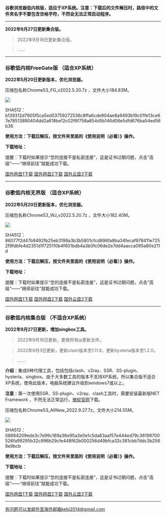 **谷歌浏览器低内核版，适应于XP系统。注意：下载后的文件解压时，路径中的文件夹名字不要包含空格字符，不然会无法正常启动程序。**

***

**2022年9月27日更新集合版。**

> 2022年9月18日更新集合版。

> ......

***

### 谷歌低内核FreeGate版 （适合XP系统）

**2022年5月20日更新版本，优化浏览器。**

压缩包名称Chrome53_FG_v2022.5.20.7z ，文件大小184.83M。

![](https://fastly.jsdelivr.net/gh/Alvin9999/pac2/softimag/chrome5311282.PNG)

SHA512：b139312d7905f5ca5ed03759272536c8ffa6cde904ae8a9493b19c01fe13ce67e78513890404dd2a618be12c02f6f758a854d5b146d06e5dfd676ba54ed56b36

**使用方法：下载后解压，按文件夹里面的《使用说明（必看）》操作。**

**下载地址：**

提醒：下载时如果提示“您的连接不是私密连接”，这是证书过期问题，点击“高级”——“继续前往”就能成功下载。

[国外网盘1下载](https://d2.freessr2.xyz/Chrome53_FG_v2022.5.20.7z) 
[国外网盘2下载](https://d1.freessr2.xyz/Chrome53_FG_v2022.5.20.7z) 
[国外云盘3下载](https://free.zhujicn2.net/Chrome53_FG_v2022.5.20.7z) 

***

### 谷歌低内核无界版 （适合XP系统）

**2022年5月20日更新版本，优化浏览器。**

压缩包名称Chrome53_WJ_v2022.5.20.7z ，文件大小182.40M。

![](https://fastly.jsdelivr.net/gh/Alvin9999/pac2/softimag/chrome5311283.PNG)

SHA512：86077f2d47b9492fb25eb3198a3b3b5801cfcd896fa8ba34fecaf978411e7252f9fdbfe4d2351d1f725110b4f601bdb4a3b0fc06de2e7dd4aacca095a80e211d

**使用方法：下载后解压，按文件夹里面的《使用说明（必看）》操作。**

**下载地址：**

提醒：下载时如果提示“您的连接不是私密连接”，这是证书过期问题，点击“高级”——“继续前往”就能成功下载。

[国外网盘1下载](https://d2.freessr2.xyz/Chrome53_WJ_v2022.5.20.7z) 
[国外网盘2下载](https://d1.freessr2.xyz/Chrome53_WJ_v2022.5.20.7z) 
[国外云盘3下载](https://free.zhujicn2.net/Chrome53_WJ_v2022.5.20.7z) 

***


### 谷歌低内核集合版 （不适合XP系统）

**2022年9月27日更新，增加singbox工具。**

> 2022年9月18日更新，更换所有ip更新文件。

> 2022年9月3日更新，更新clash版本至1.11.8，更新hysteria版本至1.2.0。

> ......

**介绍**：集成6种代理工具，包括包括clash、v2ray、SSR、SS-plugin、hysteria、singbox。由于大多数工具的版本不支持XP系统，所以集合版不适合XP系统，使用此版本，电脑系统建议升级到windows7或以上。

**注意**：第一次使用SSR、SS-plugin、v2ray、clash工具时，需要安装最新版NET Framework ，不然无法正常运行，[微软官网](https://dotnet.microsoft.com/zh-cn/download/dotnet-framework/net48)下载。

压缩包名称Chrome53_AllNew_2022.9.27.7z，文件大小214.55M。

![](https://fastly.jsdelivr.net/gh/Alvin9999/pac2/softimag/chrome927.png)

SHA512：08664209ede3c7e99c169a36e95a3e0e1c5da63aaf57e444ed79c36199700526fa99295b32c996b29cfe448f62b000256d49bfca32c381cbb7ddc3b2568e9bcb

**使用方法：下载后解压，按文件夹里面的《使用说明（必看）》操作。**

**下载地址：**

提醒：下载时如果提示“您的连接不是私密连接”，这是证书过期问题，点击“高级”——“继续前往”就能成功下载。

[国外网盘1下载](https://d2.freessr2.xyz/Chrome53_AllNew_2022.9.27.7z) 
[国外网盘2下载](https://d1.freessr2.xyz/Chrome53_AllNew_2022.9.27.7z) 
[国外云盘3下载](https://free.zhujicn2.net/Chrome53_AllNew_2022.9.27.7z) 



***

有问题可以发邮件至海外邮箱kebi2014@gmail.com
